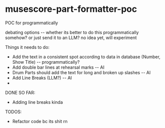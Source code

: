 # musescore-part-formatter-poc
POC for programmatically

debating options -- whether its better to do this programmatically somehow? or just send it to an LLM? no idea yet, will experiment

Things it needs to do:
- Add the text in a consistent spot according to data in database (Number, Show Title) -- programmatically?
- Add double bar lines at rehearsal marks -- AI
- Drum Parts should add the text for long and broken up slashes -- AI
- Add Line Breaks (LLM?) -- AI
- 

DONE SO FAR:
- Adding line breaks kinda

TODOS:
- Refactor code bc its shit rn